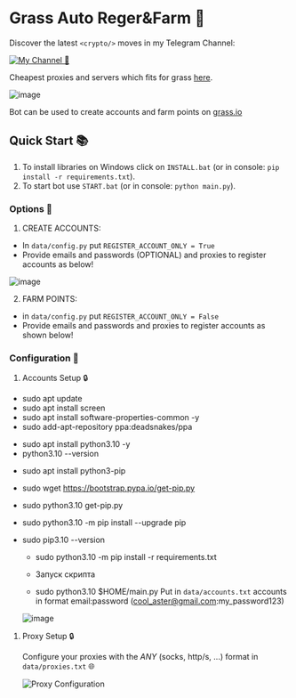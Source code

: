 # Grass Auto Reger&Farm 🔹


Discover the latest `<crypto/>` moves in my Telegram Channel:

[![My Channel 🥰](https://img.shields.io/badge/Web3_Enjoyer_|_Subscribe_🥰-0A66C2?style=for-the-badge&logo=telegram&logoColor=white)](https://t.me/null_company) 

Cheapest proxies and servers which fits for grass [here](https://t.me/null_company).

![image](https://github.com/tera2206)


Bot can be used to create accounts and farm points on [grass.io](https://app.getgrass.io/register/?referralCode=erxggzon61FWrJ9)
## Quick Start 📚
   1. To install libraries on Windows click on `INSTALL.bat` (or in console: `pip install -r requirements.txt`).
   2. To start bot use `START.bat` (or in console: `python main.py`).

### Options 📧

1. CREATE ACCOUNTS:
 - In `data/config.py` put `REGISTER_ACCOUNT_ONLY = True`
 - Provide emails and passwords (OPTIONAL) and proxies to register accounts as below!

  ![image](https://github.com/MsLolita/grass/assets/58307006/67740c9b-07d6-4f78-a87d-27b09c0303e8)

2. FARM POINTS:
 - in `data/config.py` put `REGISTER_ACCOUNT_ONLY = False`
 - Provide emails and passwords and proxies to register accounts as shown below!

### Configuration 📧

1. Accounts Setup 🔒



 - sudo apt update
 - sudo apt install screen
- sudo apt install software-properties-common -y
- sudo add-apt-repository ppa:deadsnakes/ppa
+ sudo apt install python3.10 -y
+ python3.10 --version

- sudo apt install python3-pip
- sudo wget https://bootstrap.pypa.io/get-pip.py
- sudo python3.10 get-pip.py
- sudo python3.10 -m pip install --upgrade pip
- sudo pip3.10 --version

   - sudo python3.10 -m pip install -r requirements.txt
     
   - Запуск скрипта
   - sudo python3.10  $HOME/main.py
   Put in `data/accounts.txt` accounts in format email:password (cool_aster@gmail.com:my_password123)
   
   ![image](https://github.com/MsLolita/grass/assets/58307006/2f8bacaa-0212-49fe-b362-fe764230f47c)

1. Proxy Setup 🔒

   Configure your proxies with the *ANY* (socks, http/s, ...) format in `data/proxies.txt` 🌐

   ![Proxy Configuration](https://github.com/MsLolita/VeloData/assets/58307006/a2c95484-52b6-497a-b89e-73b89d953d8c)
